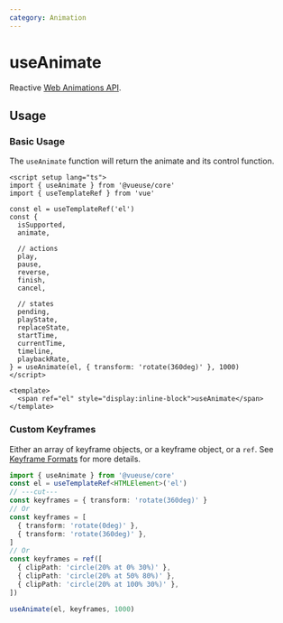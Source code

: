 ```yaml
---
category: Animation
---
```


# useAnimate

Reactive [Web Animations API](https://developer.mozilla.org/en-US/docs/Web/API/Web_Animations_API).

## Usage

### Basic Usage

The `useAnimate` function will return the animate and its control function.

```vue
<script setup lang="ts">
import { useAnimate } from '@vueuse/core'
import { useTemplateRef } from 'vue'

const el = useTemplateRef('el')
const {
  isSupported,
  animate,

  // actions
  play,
  pause,
  reverse,
  finish,
  cancel,

  // states
  pending,
  playState,
  replaceState,
  startTime,
  currentTime,
  timeline,
  playbackRate,
} = useAnimate(el, { transform: 'rotate(360deg)' }, 1000)
</script>

<template>
  <span ref="el" style="display:inline-block">useAnimate</span>
</template>
```

### Custom Keyframes

Either an array of keyframe objects, or a keyframe object, or a `ref`. See [Keyframe Formats](https://developer.mozilla.org/en-US/docs/Web/API/Web_Animations_API/Keyframe_Formats) for more details.

```ts
import { useAnimate } from '@vueuse/core'
const el = useTemplateRef<HTMLElement>('el')
// ---cut---
const keyframes = { transform: 'rotate(360deg)' }
// Or
const keyframes = [
  { transform: 'rotate(0deg)' },
  { transform: 'rotate(360deg)' },
]
// Or
const keyframes = ref([
  { clipPath: 'circle(20% at 0% 30%)' },
  { clipPath: 'circle(20% at 50% 80%)' },
  { clipPath: 'circle(20% at 100% 30%)' },
])

useAnimate(el, keyframes, 1000)
```
